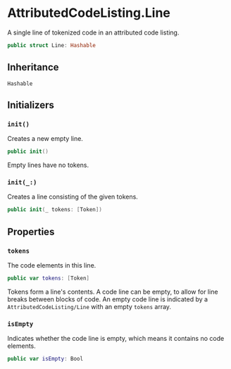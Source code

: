# AttributedCodeListing.Line

A single line of tokenized code in an attributed code listing.

``` swift
public struct Line: Hashable 
```

## Inheritance

`Hashable`

## Initializers

### `init()`

Creates a new empty line.

``` swift
public init() 
```

Empty lines have no tokens.

### `init(_:)`

Creates a line consisting of the given tokens.

``` swift
public init(_ tokens: [Token]) 
```

## Properties

### `tokens`

The code elements in this line.

``` swift
public var tokens: [Token]
```

Tokens form a line's contents. A code line can be empty, to allow for line breaks between blocks of code.
An empty code line is indicated by a `AttributedCodeListing/Line` with an empty `tokens` array.

### `isEmpty`

Indicates whether the code line is empty, which means it contains no code elements.

``` swift
public var isEmpty: Bool 
```
